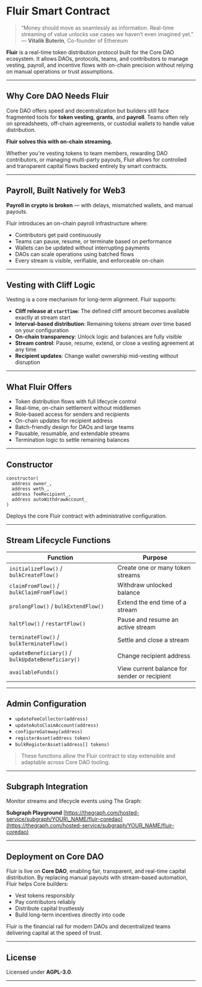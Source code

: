 

# Fluir Smart Contract

> “Money should move as seamlessly as information. Real-time streaming of value unlocks use cases we haven’t even imagined yet.”
> — **Vitalik Buterin**, Co-founder of Ethereum

**Fluir** is a real-time token distribution protocol built for the Core DAO ecosystem. It allows DAOs, protocols, teams, and contributors to manage vesting, payroll, and incentive flows with on-chain precision  without relying on manual operations or trust assumptions.

---

## Why Core DAO Needs Fluir

Core DAO offers speed and decentralization  but builders still face fragmented tools for **token vesting**, **grants**, and **payroll**. Teams often rely on spreadsheets, off-chain agreements, or custodial wallets to handle value distribution.

**Fluir solves this with on-chain streaming.**

Whether you're vesting tokens to team members, rewarding DAO contributors, or managing multi-party payouts, Fluir allows for controlled and transparent capital flows backed entirely by smart contracts.

---

## Payroll, Built Natively for Web3

**Payroll in crypto is broken** — with delays, mismatched wallets, and manual payouts.

Fluir introduces an on-chain payroll infrastructure where:

* Contributors get paid continuously
* Teams can pause, resume, or terminate based on performance
* Wallets can be updated without interrupting payments
* DAOs can scale operations using batched flows
* Every stream is visible, verifiable, and enforceable on-chain

---

## Vesting with Cliff Logic

Vesting is a core mechanism for long-term alignment. Fluir supports:

* **Cliff release at `startTime`**: The defined cliff amount becomes available exactly at stream start
* **Interval-based distribution**: Remaining tokens stream over time based on your configuration
* **On-chain transparency**: Unlock logic and balances are fully visible
* **Stream control**: Pause, resume, extend, or close a vesting agreement at any time
* **Recipient updates**: Change wallet ownership mid-vesting without disruption

---

## What Fluir Offers

* Token distribution flows with full lifecycle control
* Real-time, on-chain settlement without middlemen
* Role-based access for senders and recipients
* On-chain updates for recipient address
* Batch-friendly design for DAOs and large teams
* Pausable, resumable, and extendable streams
* Termination logic to settle remaining balances

---

## Constructor

```solidity
constructor(
  address owner_,
  address weth_,
  address feeRecipient_,
  address autoWithdrawAccount_
)
```

Deploys the core Fluir contract with administrative configuration.

---

## Stream Lifecycle Functions

| Function                                          | Purpose                                      |
| ------------------------------------------------- | -------------------------------------------- |
| `initializeFlow()` / `bulkCreateFlow()`           | Create one or many token streams             |
| `claimFromFlow()` / `bulkClaimFromFlow()`         | Withdraw unlocked balance                    |
| `prolongFlow()` / `bulkExtendFlow()`              | Extend the end time of a stream              |
| `haltFlow()` / `restartFlow()`                    | Pause and resume an active stream            |
| `terminateFlow()` / `bulkTerminateFlow()`         | Settle and close a stream                    |
| `updateBeneficiary()` / `bulkUpdateBeneficiary()` | Change recipient address                     |
| `availableFunds()`                                | View current balance for sender or recipient |

---

## Admin Configuration

* `updateFeeCollector(address)`
* `updateAutoClaimAccount(address)`
* `configureGateway(address)`
* `registerAsset(address token)`
* `bulkRegisterAsset(address[] tokens)`

> These functions allow the Fluir contract to stay extensible and adaptable across Core DAO tooling.

---

## Subgraph Integration

Monitor streams and lifecycle events using The Graph:

**Subgraph Playground**
[https://thegraph.com/hosted-service/subgraph/YOUR\_NAME/fluir-coredao](https://thegraph.com/hosted-service/subgraph/YOUR_NAME/fluir-coredao)

---


## Deployment on Core DAO

Fluir is live on **Core DAO**, enabling fair, transparent, and real-time capital distribution. By replacing manual payouts with stream-based automation, Fluir helps Core builders:

* Vest tokens responsibly
* Pay contributors reliably
* Distribute capital trustlessly
* Build long-term incentives directly into code

Fluir is the financial rail for modern DAOs and decentralized teams  delivering capital at the speed of trust.

---

## License

Licensed under **AGPL-3.0**.

---

